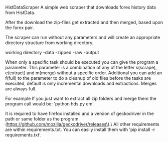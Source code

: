 HistDataScraper
A simple web scraper that downloads forex history data from HistData.

After the download the zip-files get extracted and then merged, based upon the forex pair.

The scraper can run without any parameters and will create an appropriate directory structure from working directory.

working directory
      -data
            -zipped
            -raw
            -output

When only a specific task should be executed you can give the program a parameter.
This parameter is a combination of any of the letter s(scrape), e(extract) and m(merge) without a specific order.
Additional you can add an f(full) to the parameter to do a cleanup of old files before the tasks are executed,
default is only incremental downloads and extractions. Merges are always full.

For example If you just want to extract all zip folders and merge them the program call would be: 'python hds.py em'.

It is required to have firefox installed and a version of geckodriver in the path or same folder as the program. (https://github.com/mozilla/geckodriver/releases\).\ All other requirements are within requirements.txt.
You can easily install them with 'pip install -r requirements.txt'.

